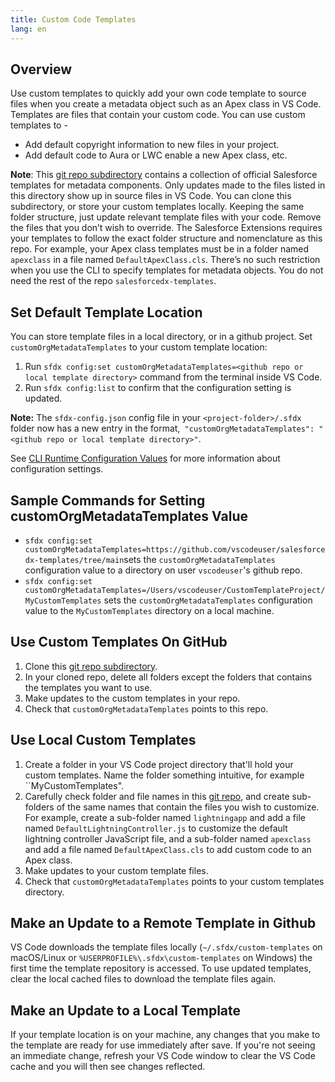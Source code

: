 ```yaml
---
title: Custom Code Templates
lang: en
---
```


## Overview
Use custom templates to quickly add your own code template to source files when you create a metadata object such as an Apex class in VS Code. Templates are files that contain your custom code. You can use custom templates to -
- Add default copyright information to new files in your project.
- Add default code to Aura or LWC enable a new Apex class, etc.

**Note**:
This [git repo subdirectory](https://github.com/forcedotcom/salesforcedx-templates/tree/main/src/templates) contains a collection of official Salesforce templates for metadata components. Only updates made to the files listed in this directory show up in source files in VS Code. You can clone this subdirectory, or store your custom templates locally. Keeping the same folder structure, just update relevant template files with your code. Remove the files that you don’t wish to override. The Salesforce Extensions requires your templates to follow the exact folder structure and nomenclature as this repo. For example, your Apex class templates must be in a folder named ``apexclass`` in a file named ``DefaultApexClass.cls``. There’s no such restriction when you use the CLI to specify templates for metadata objects. You do not need the rest of the repo `salesforcedx-templates`.

## Set Default Template Location
 You can store template files in a local directory, or in a github project. Set ``customOrgMetadataTemplates`` to your custom template location:
1. Run ``sfdx config:set customOrgMetadataTemplates=<github repo or local template directory>`` command from the terminal inside VS Code. 
2. Run ``sfdx config:list`` to confirm that the configuration setting is updated. 

**Note:** The `sfdx-config.json` config file in your `<project-folder>/.sfdx` folder now has a new entry in the format,`` "customOrgMetadataTemplates": "<github repo or local template directory>"``.

 See [CLI Runtime Configuration Values](https://developer.salesforce.com/docs/atlas.en-us.sfdx_setup.meta/sfdx_setup/sfdx_dev_cli_config_values.htm) for more information about configuration settings.

## Sample Commands for Setting customOrgMetadataTemplates Value
-  ``sfdx config:set customOrgMetadataTemplates=https://github.com/vscodeuser/salesforcedx-templates/tree/main``sets the ``customOrgMetadataTemplates`` configuration value to a directory on user ``vscodeuser``'s github repo.
-   ``sfdx config:set customOrgMetadataTemplates=/Users/vscodeuser/CustomTemplateProject/MyCustomTemplates`` sets the ``customOrgMetadataTemplates`` configuration value to the ``MyCustomTemplates`` directory on a local machine.

## Use Custom Templates On GitHub
1. Clone this [git repo subdirectory](https://github.com/forcedotcom/salesforcedx-templates/tree/main/src/templates).
2. In your cloned repo, delete all folders except the folders that contains the templates you want to use. 
3. Make updates to the custom templates in your repo.
4. Check that ``customOrgMetadataTemplates`` points to this repo.

## Use Local Custom Templates
1. Create a folder in your VS Code project directory that'll hold your custom templates. Name the folder something intuitive, for example ``MyCustomTemplates".
2. Carefully check folder and file names in this [git repo](https://github.com/forcedotcom/salesforcedx-templates/tree/main/src/templates), and create sub-folders of the same names that contain the files you wish to customize. For example, create a sub-folder named ``lightningapp`` and add a file named ``DefaultLightningController.js`` to customize the default lightning controller JavaScript file, and a sub-folder named ``apexclass`` and add a file named ``DefaultApexClass.cls`` to add custom code to an Apex class. 
3. Make updates to your custom template files.
4. Check that ``customOrgMetadataTemplates`` points to your custom templates directory.

## Make an Update to a Remote Template in Github
VS Code downloads the template files locally (`~/.sfdx/custom-templates` on macOS/Linux or `%USERPROFILE%\.sfdx\custom-templates` on Windows) the first time the template repository is accessed. To use updated templates, clear the local cached files to download the template files again.

## Make an Update to a Local Template
If your template location is on your machine, any changes that you make to the template are ready for use immediately after save. If you're not seeing an immediate change, refresh your VS Code window to clear the VS Code cache and you will then see changes reflected.
